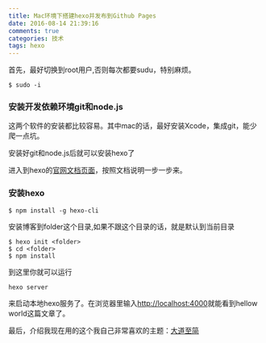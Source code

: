 ```yaml
---
title: Mac环境下搭建hexo并发布到Github Pages
date: 2016-08-14 21:39:16
comments: true
categories: 技术
tags: hexo 
---
```


首先，最好切换到root用户,否则每次都要sudu，特别麻烦。

```
$ sudo -i

```
### 安装开发依赖环境git和node.js

这两个软件的安装都比较容易。其中mac的话，最好安装Xcode，集成git，能少爬一点坑。

安装好git和node.js后就可以安装hexo了
	
进入到hexo的[官网文档页面](https://hexo.io/docs/)，按照文档说明一步一步来。

### 安装hexo

```
$ npm install -g hexo-cli

```
安装博客到folder这个目录,如果不跟这个目录的话，就是默认到当前目录
```
$ hexo init <folder>
$ cd <folder>
$ npm install
```

到这里你就可以运行

```
hexo server
```
来启动本地hexo服务了。在浏览器里输入[http://localhost:4000](http://localhost:4000)就能看到hellow world这篇文章了。

最后，介绍我现在用的这个我自己非常喜欢的主题：[大道至简](https://www.haomwei.com/technology/maupassant-hexo.html)

